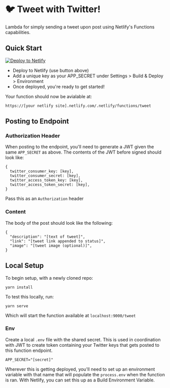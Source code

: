# 🐦 Tweet with Twitter!

Lambda for simply sending a tweet upon post using Netlify's Functions capabilities.

## Quick Start

[![Deploy to Netlify](https://www.netlify.com/img/deploy/button.svg)](https://app.netlify.com/start/deploy?repository=https://github.com/colbyfayock/tweet)

* Deploy to Netlify (use button above)
* Add a unique key as your APP_SECRET under Settings > Build & Deploy > Environment
* Once deployed, you're ready to get started!

Your function should now be avialable at:

```
https://[your netlify site].netlify.com/.netlify/functions/tweet
```

## Posting to Endpoint

### Authorization Header
When posting to the endpoint, you'll need to generate a JWT given the same `APP_SECRET` as above. The contents of the JWT before signed should look like:
```
{
  twitter_consumer_key: [key],
  twitter_consumer_secret: [key],
  twitter_access_token_key: [key],
  twitter_access_token_secret: [key],
}
```

Pass this as an `Authorization` header

### Content
The body of the post should look like the following:
```
{
  "description": "[text of tweet]",
  "link": "[tweet link appended to status]",
  "image": "[tweet image (optional)]",
}
```

## Local Setup

To begin setup, with a newly cloned repo:

```
yarn install
```

To test this locally, run:

```
yarn serve
```

Which will start the function available at `localhost:9000/tweet`

### Env
Create a local `.env` file with the shared secret. This is used in coordination with JWT to create token containing your Twitter keys that gets posted to this function endpoint.

```
APP_SECRET="[secret]"
```

Wherever this is getting deployed, you'll need to set up an environment variable with that name that will populate the `process.env` when the function is ran. With Netlify, you can set this up as a Build Environment Variable.
